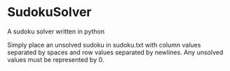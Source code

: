# SudokuSolver
A sudoku solver written in python

Simply place an unsolved sudoku in sudoku.txt with column values separated by spaces and row values separated by newlines. Any unsolved values must be represented by 0.
